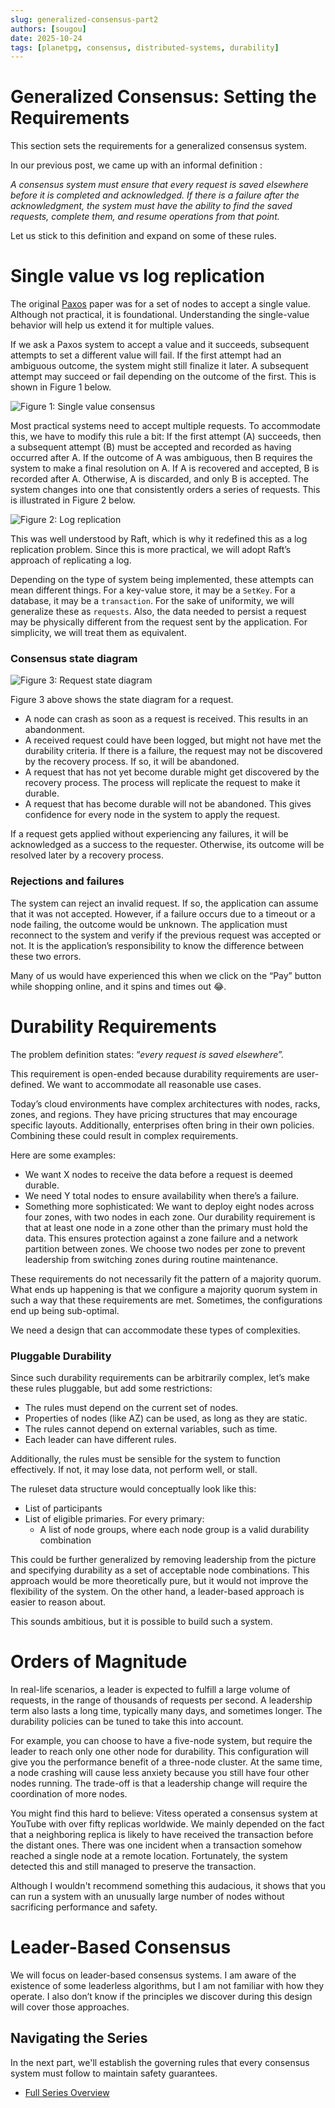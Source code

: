 ```yaml
---
slug: generalized-consensus-part2
authors: [sougou]
date: 2025-10-24
tags: [planetpg, consensus, distributed-systems, durability]
---
```


# Generalized Consensus: Setting the Requirements

This section sets the requirements for a generalized consensus system.

<!--truncate-->

In our previous post, we came up with an informal definition :

*A consensus system must ensure that every request is saved elsewhere before it is completed and acknowledged. If there is a failure after the acknowledgment, the system must have the ability to find the saved requests, complete them, and resume operations from that point.*

Let us stick to this definition and expand on some of these rules.

# Single value vs log replication

The original [Paxos](https://lamport.azurewebsites.net/pubs/lamport-paxos.pdf) paper was for a set of nodes to accept a single value. Although not practical, it is foundational. Understanding the single-value behavior will help us extend it for multiple values.

If we ask a Paxos system to accept a value and it succeeds, subsequent attempts to set a different value will fail. If the first attempt had an ambiguous outcome, the system might still finalize it later. A subsequent attempt may succeed or fail depending on the outcome of the first. This is shown in Figure 1 below.

![Figure 1: Single value consensus](/img/consensus/part02-fig1.svg)

Most practical systems need to accept multiple requests. To accommodate this, we have to modify this rule a bit: If the first attempt (A) succeeds, then a subsequent attempt (B) must be accepted and recorded as having occurred after A. If the outcome of A was ambiguous, then B requires the system to make a final resolution on A. If A is recovered and accepted, B is recorded after A. Otherwise, A is discarded, and only B is accepted. The system changes into one that consistently orders a series of requests. This is illustrated in Figure 2 below.

![Figure 2: Log replication](/img/consensus/part02-fig2.svg)

This was well understood by Raft, which is why it redefined this as a log replication problem. Since this is more practical, we will adopt Raft’s approach of replicating a log.

Depending on the type of system being implemented, these attempts can mean different things. For a key-value store, it may be a `SetKey`. For a database, it may be a `transaction`. For the sake of uniformity, we will generalize these as `requests`. Also, the data needed to persist a request may be physically different from the request sent by the application. For simplicity, we will treat them as equivalent.

### Consensus state diagram

![Figure 3: Request state diagram](/img/consensus/part02-fig3.svg)

Figure 3 above shows the state diagram for a request.

- A node can crash as soon as a request is received. This results in an abandonment.
- A received request could have been logged, but might not have met the durability criteria. If there is a failure, the request may not be discovered by the recovery process. If so, it will be abandoned.
- A request that has not yet become durable might get discovered by the recovery process. The process will replicate the request to make it durable.
- A request that has become durable will not be abandoned. This gives confidence for every node in the system to apply the request.

If a request gets applied without experiencing any failures, it will be acknowledged as a success to the requester. Otherwise, its outcome will be resolved later by a recovery process.

### Rejections and failures

The system can reject an invalid request. If so, the application can assume that it was not accepted. However, if a failure occurs due to a timeout or a node failing, the outcome would be unknown. The application must reconnect to the system and verify if the previous request was accepted or not. It is the application’s responsibility to know the difference between these two errors.

Many of us would have experienced this when we click on the “Pay” button while shopping online, and it spins and times out 😂.

# Durability Requirements

The problem definition states: “*every request is saved elsewhere”.*

This requirement is open-ended because durability requirements are user-defined. We want to accommodate all reasonable use cases.

Today’s cloud environments have complex architectures with nodes, racks, zones, and regions. They have pricing structures that may encourage specific layouts. Additionally, enterprises often bring in their own policies. Combining these could result in complex requirements.

Here are some examples:

- We want X nodes to receive the data before a request is deemed durable.
- We need Y total nodes to ensure availability when there’s a failure.
- Something more sophisticated: We want to deploy eight nodes across four zones, with two nodes in each zone. Our durability requirement is that at least one node in a zone other than the primary must hold the data. This ensures protection against a zone failure and a network partition between zones. We choose two nodes per zone to prevent leadership from switching zones during routine maintenance.

These requirements do not necessarily fit the pattern of a majority quorum. What ends up happening is that we configure a majority quorum system in such a way that these requirements are met. Sometimes, the configurations end up being sub-optimal.

We need a design that can accommodate these types of complexities.

### Pluggable Durability

Since such durability requirements can be arbitrarily complex, let’s make these rules pluggable, but add some restrictions:

- The rules must depend on the current set of nodes.
- Properties of nodes (like AZ) can be used, as long as they are static.
- The rules cannot depend on external variables, such as time.
- Each leader can have different rules.

Additionally, the rules must be sensible for the system to function effectively. If not, it may lose data, not perform well, or stall.

The ruleset data structure would conceptually look like this:

- List of participants
- List of eligible primaries. For every primary:
    - A list of node groups, where each node group is a valid durability combination

This could be further generalized by removing leadership from the picture and specifying durability as a set of acceptable node combinations. This approach would be more theoretically pure, but it would not improve the flexibility of the system. On the other hand, a leader-based approach is easier to reason about.

This sounds ambitious, but it is possible to build such a system.

# Orders of Magnitude

In real-life scenarios, a leader is expected to fulfill a large volume of requests, in the range of thousands of requests per second. A leadership term also lasts a long time, typically many days, and sometimes longer. The durability policies can be tuned to take this into account.

For example, you can choose to have a five-node system, but require the leader to reach only one other node for durability. This configuration will give you the performance benefit of a three-node cluster. At the same time, a node crashing will cause less anxiety because you still have four other nodes running. The trade-off is that a leadership change will require the coordination of more nodes.

You might find this hard to believe: Vitess operated a consensus system at YouTube with over fifty replicas worldwide. We mainly depended on the fact that a neighboring replica is likely to have received the transaction before the distant ones. There was one incident when a transaction somehow reached a single node at a remote location. Fortunately, the system detected this and still managed to preserve the transaction.

Although I wouldn't recommend something this audacious, it shows that you can run a system with an unusually large number of nodes without sacrificing performance and safety.

# Leader-Based Consensus

We will focus on leader-based consensus systems. I am aware of the existence of some leaderless algorithms, but I am not familiar with how they operate. I also don’t know if the principles we discover during this design will cover those approaches.

## Navigating the Series

In the next part, we'll establish the governing rules that every consensus system must follow to maintain safety guarantees.

* [Full Series Overview](/blog/generalized-consensus)
